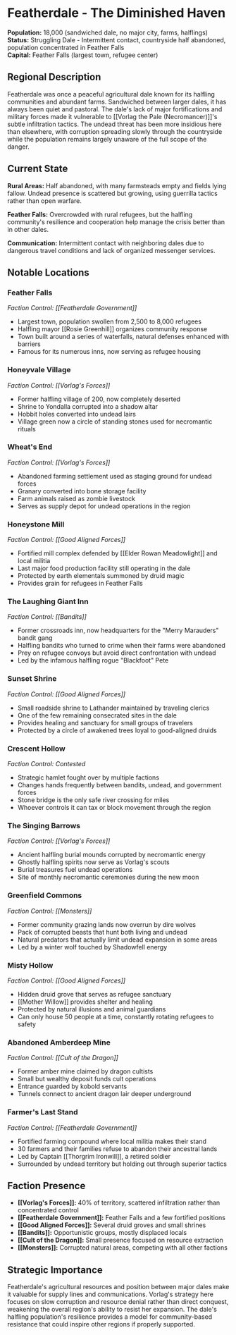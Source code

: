 # Featherdale - The Diminished Haven

**Population:** 18,000 (sandwiched dale, no major city, farms, halflings)  
**Status:** Struggling Dale - Intermittent contact, countryside half abandoned, population concentrated in Feather Falls  
**Capital:** Feather Falls (largest town, refugee center)

## Regional Description

Featherdale was once a peaceful agricultural dale known for its halfling communities and abundant farms. Sandwiched between larger dales, it has always been quiet and pastoral. The dale's lack of major fortifications and military forces made it vulnerable to [[Vorlag the Pale (Necromancer)]]'s subtle infiltration tactics. The undead threat has been more insidious here than elsewhere, with corruption spreading slowly through the countryside while the population remains largely unaware of the full scope of the danger.

## Current State

**Rural Areas:** Half abandoned, with many farmsteads empty and fields lying fallow. Undead presence is scattered but growing, using guerrilla tactics rather than open warfare.

**Feather Falls:** Overcrowded with rural refugees, but the halfling community's resilience and cooperation help manage the crisis better than in other dales.

**Communication:** Intermittent contact with neighboring dales due to dangerous travel conditions and lack of organized messenger services.

## Notable Locations

### **Feather Falls**
*Faction Control: [[Featherdale Government]]*
- Largest town, population swollen from 2,500 to 8,000 refugees
- Halfling mayor [[Rosie Greenhill]] organizes community response
- Town built around a series of waterfalls, natural defenses enhanced with barriers
- Famous for its numerous inns, now serving as refugee housing

### **Honeyvale Village**
*Faction Control: [[Vorlag's Forces]]*
- Former halfling village of 200, now completely deserted
- Shrine to Yondalla corrupted into a shadow altar
- Hobbit holes converted into undead lairs
- Village green now a circle of standing stones used for necromantic rituals

### **Wheat's End**
*Faction Control: [[Vorlag's Forces]]*
- Abandoned farming settlement used as staging ground for undead forces
- Granary converted into bone storage facility
- Farm animals raised as zombie livestock
- Serves as supply depot for undead operations in the region

### **Honeystone Mill**
*Faction Control: [[Good Aligned Forces]]*
- Fortified mill complex defended by [[Elder Rowan Meadowlight]] and local militia
- Last major food production facility still operating in the dale
- Protected by earth elementals summoned by druid magic
- Provides grain for refugees in Feather Falls

### **The Laughing Giant Inn**
*Faction Control: [[Bandits]]*
- Former crossroads inn, now headquarters for the "Merry Marauders" bandit gang
- Halfling bandits who turned to crime when their farms were abandoned
- Prey on refugee convoys but avoid direct confrontation with undead
- Led by the infamous halfling rogue "Blackfoot" Pete

### **Sunset Shrine**
*Faction Control: [[Good Aligned Forces]]*
- Small roadside shrine to Lathander maintained by traveling clerics
- One of the few remaining consecrated sites in the dale
- Provides healing and sanctuary for small groups of travelers
- Protected by a circle of awakened trees loyal to good-aligned druids

### **Crescent Hollow**
*Faction Control: Contested*
- Strategic hamlet fought over by multiple factions
- Changes hands frequently between bandits, undead, and government forces
- Stone bridge is the only safe river crossing for miles
- Whoever controls it can tax or block movement through the region

### **The Singing Barrows**
*Faction Control: [[Vorlag's Forces]]*
- Ancient halfling burial mounds corrupted by necromantic energy
- Ghostly halfling spirits now serve as Vorlag's scouts
- Burial treasures fuel undead operations
- Site of monthly necromantic ceremonies during the new moon

### **Greenfield Commons**
*Faction Control: [[Monsters]]*
- Former community grazing lands now overrun by dire wolves
- Pack of corrupted beasts that hunt both living and undead
- Natural predators that actually limit undead expansion in some areas
- Led by a winter wolf touched by Shadowfell energy

### **Misty Hollow**
*Faction Control: [[Good Aligned Forces]]*
- Hidden druid grove that serves as refugee sanctuary
- [[Mother Willow]] provides shelter and healing
- Protected by natural illusions and animal guardians
- Can only house 50 people at a time, constantly rotating refugees to safety

### **Abandoned Amberdeep Mine**
*Faction Control: [[Cult of the Dragon]]*
- Former amber mine claimed by dragon cultists
- Small but wealthy deposit funds cult operations
- Entrance guarded by kobold servants
- Tunnels connect to ancient dragon lair deeper underground

### **Farmer's Last Stand**
*Faction Control: [[Featherdale Government]]*
- Fortified farming compound where local militia makes their stand
- 30 farmers and their families refuse to abandon their ancestral lands
- Led by Captain [[Thorgrim Ironwill]], a retired soldier
- Surrounded by undead territory but holding out through superior tactics

## Faction Presence

- **[[Vorlag's Forces]]:** 40% of territory, scattered infiltration rather than concentrated control
- **[[Featherdale Government]]:** Feather Falls and a few fortified positions
- **[[Good Aligned Forces]]:** Several druid groves and small shrines
- **[[Bandits]]:** Opportunistic groups, mostly displaced locals
- **[[Cult of the Dragon]]:** Small presence focused on resource extraction
- **[[Monsters]]:** Corrupted natural areas, competing with all other factions

## Strategic Importance

Featherdale's agricultural resources and position between major dales make it valuable for supply lines and communications. Vorlag's strategy here focuses on slow corruption and resource denial rather than direct conquest, weakening the overall region's ability to resist her expansion. The dale's halfling population's resilience provides a model for community-based resistance that could inspire other regions if properly supported.